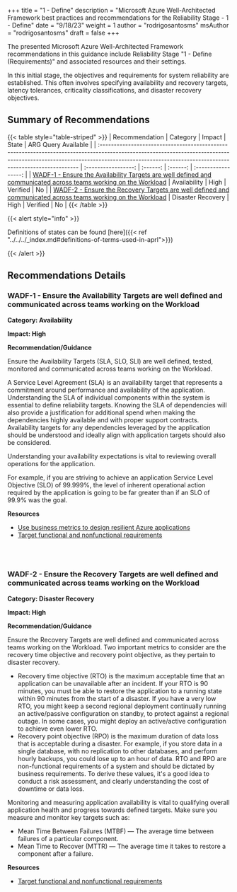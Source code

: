 +++
title = "1 - Define"
description = "Microsoft Azure Well-Architected Framework best practices and recommendations for the Reliability Stage - 1 - Define"
date = "9/18/23"
weight = 1
author = "rodrigosantosms"
msAuthor = "rodrigosantosms"
draft = false
+++

The presented Microsoft Azure Well-Architected Framework recommendations in this guidance include Reliability Stage "1 - Define (Requirements)" and associated resources and their settings.

In this initial stage, the objectives and requirements for system reliability are established. This often involves specifying availability and recovery targets, latency tolerances, criticality classifications, and disaster recovery objectives.

## Summary of Recommendations

{{< table style="table-striped" >}}
| Recommendation                                                                                                                                                                                                                      |  Category           |  Impact         |  State            | ARG Query Available |
| :---------------------------------------------------------------------------------------------------------------------------------------------------------------------------------------------------------------------------------- | :-----------------: | :------:        | :------:          | :-----------------: |
| [WADF-1 - Ensure the Availability Targets are well defined and communicated across teams working on the Workload](#wadf-1---ensure-the-availability-targets-are-well-defined-and-communicated-across-teams-working-on-the-workload) | Availability        | High            | Verified          |         No          |
| [WADF-2 - Ensure the Recovery Targets are well defined and communicated across teams working on the Workload](#wadf-2---ensure-the-recovery-targets-are-well-defined-and-communicated-across-teams-working-on-the-workload)         | Disaster Recovery   | High            | Verified          |         No          |
{{< /table >}}

{{< alert style="info" >}}

Definitions of states can be found [here]({{< ref "../../../_index.md#definitions-of-terms-used-in-aprl">}})

{{< /alert >}}

## Recommendations Details

### WADF-1 - Ensure the Availability Targets are well defined and communicated across teams working on the Workload

**Category: Availability**

**Impact: High**

**Recommendation/Guidance**

Ensure the Availability Targets (SLA, SLO, SLI) are well defined, tested, monitored and communicated across teams working on the Workload.

A Service Level Agreement (SLA) is an availability target that represents a commitment around performance and availability of the application. Understanding the SLA of individual components within the system is essential to define reliability targets. Knowing the SLA of dependencies will also provide a justification for additional spend when making the dependencies highly available and with proper support contracts. Availability targets for any dependencies leveraged by the application should be understood and ideally align with application targets should also be considered.

Understanding your availability expectations is vital to reviewing overall operations for the application.

For example, if you are striving to achieve an application Service Level Objective (SLO) of 99.999%, the level of inherent operational action required by the application is going to be far greater than if an SLO of 99.9% was the goal.

**Resources**

- [Use business metrics to design resilient Azure applications](https://learn.microsoft.com/azure/well-architected/resiliency/business-metrics#workload-availability-targets)
- [Target functional and nonfunctional requirements](https://learn.microsoft.com/azure/well-architected/resiliency/design-requirements)

<br><br>

### WADF-2 - Ensure the Recovery Targets are well defined and communicated across teams working on the Workload

**Category: Disaster Recovery**

**Impact: High**

**Recommendation/Guidance**

Ensure the Recovery Targets are well defined and communicated across teams working on the Workload.
Two important metrics to consider are the recovery time objective and recovery point objective, as they pertain to disaster recovery.

- Recovery time objective (RTO) is the maximum acceptable time that an application can be unavailable after an incident. If your RTO is 90 minutes, you must be able to restore the application to a running state within 90 minutes from the start of a disaster. If you have a very low RTO, you might keep a second regional deployment continually running an active/passive configuration on standby, to protect against a regional outage. In some cases, you might deploy an active/active configuration to achieve even lower RTO.
- Recovery point objective (RPO) is the maximum duration of data loss that is acceptable during a disaster. For example, if you store data in a single database, with no replication to other databases, and perform hourly backups, you could lose up to an hour of data.
RTO and RPO are non-functional requirements of a system and should be dictated by business requirements. To derive these values, it's a good idea to conduct a risk assessment, and clearly understanding the cost of downtime or data loss.

Monitoring and measuring application availability is vital to qualifying overall application health and progress towards defined targets. Make sure you measure and monitor key targets such as:

- Mean Time Between Failures (MTBF) — The average time between failures of a particular component.
- Mean Time to Recover (MTTR) — The average time it takes to restore a component after a failure.

**Resources**

- [Target functional and nonfunctional requirements](https://learn.microsoft.com/azure/well-architected/resiliency/design-requirements)

<br><br>
